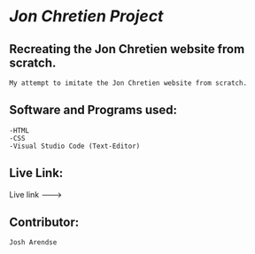 # *Jon Chretien Project*

## Recreating the Jon Chretien website from scratch.


```
My attempt to imitate the Jon Chretien website from scratch.
```

## Software and Programs used:

```
-HTML
-CSS
-Visual Studio Code (Text-Editor)
```

## Live Link:

Live link ---> 

## Contributor:

```
Josh Arendse
```
